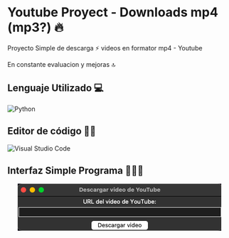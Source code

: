 # Youtube Proyect - Downloads mp4 (mp3?) 🔥

<p> Proyecto Simple de descarga ⚡️ videos en formator mp4 - Youtube <p>
<p> En constante evaluacion y mejoras 🔝 <p>

## Lenguaje Utilizado 💻
![Python](https://img.shields.io/badge/-Python-fff?style=for-the-badge&logo=python&logoColor=FFD600)&nbsp;

## Editor de código ✍🏻
![Visual Studio Code](https://img.shields.io/badge/-Visual%20Studio%20Code-fff?style=for-the-badge&logo=visual-studio-code&logoColor=0000FF)&nbsp;

## Interfaz Simple Programa 🧑🏻‍💻
<div align="center">
<img  src="/exe.png" alt="Ejecucion de Programa">
</div>